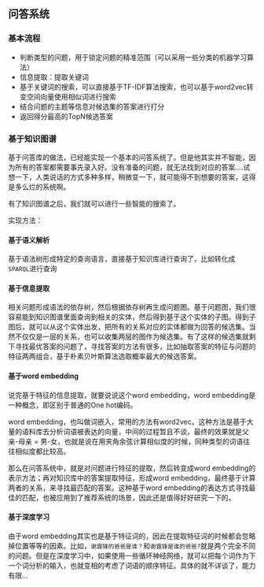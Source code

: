 ## 问答系统

### 基本流程

- 判断类型的问题，用于锁定问题的精准范围（可以采用一些分类的机器学习算法）
- 信息提取：提取关键词
- 基于关键词的搜索，可以直接基于TF-IDF算法搜索，也可以基于word2vec转变空间向量使用相似词进行搜索
- 结合问题的主题等信息对候选集的答案进行打分
- 返回得分最高的TopN候选答案

### 基于知识图谱

基于问答库的做法，已经能实现一个基本的问答系统了。但是他其实并不智能，因为所有的答案都需要事先录入好。没有准备的问题，就无法找到对应的答案....试想一下，人类说话的方式多种多样，稍微变一下，就可能得不到想要的答案，这得是多么烂的系统啊。

有了知识图谱之后，我们就可以进行一些智能的搜索了。

实现方法：

#### 基于语义解析

基于语法树形成特定的查询语言，直接基于知识库进行查询了，比如转化成`SPARQL`进行查询

#### 基于信息提取

相关问题形成语法的依存树，然后根据依存树再生成问题图。基于问题图，我们很容易能到知识图谱里面查询到相关的实体，然后得到基于这个实体的子图。得到子图后，就可以从这个实体出发，把所有的关系对应的实体都做为回答的候选集。当然不仅仅是一层的关系，也可以收集两层的图作为候选集。有了这样的候选集就剩下寻找最优答案的问题了，寻找答案的方法有很多，比如抽取答案的特征与问题的特征两两组合，基于朴素贝叶斯算法选取概率最大的候选答案。

#### 基于word embedding

说完基于特征的信息提取，就要说说这个word embedding，word embedding是一种概念，即区别于普通的One hot编码。

word embedding，也叫做词嵌入，常用的方法有word2vec。这种方法是基于大量的语料库去分析词语被表达的向量，中间的过程暂且不谈，最终的效果就是父亲-母亲 = 男-女，也就是说在用夹角余弦计算相似度的时候，同种类型的词语往往相似度都比较高。

那么在问答系统中，就是对问题进行特征的提取，然后转变成word embedding的表示方法；再对知识库中的答案提取特征，形成word embedding，最终基于计算两者的关系，来寻找最匹配的答案。这种基于word embedding的表达方式寻找最佳的匹配，也被应用到了推荐系统的场景，因此还是值得好好研究一下的。

#### 基于深度学习

由于word embedding其实也是基于特征词的，因此在提取特征词的时候都会忽略掉位置等等的因素。比如，`谢霆锋的爸爸是谁？`和`谢霆锋是谁的爸爸?`就是两个完全不同的问题。但是在深度学习中，如果使用一些循环神经网络，就可以把每个词作为下一个词分析的输入，也就变相的考虑了词语的顺序特征。具体的就不详谈了，能力有限...


